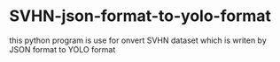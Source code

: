 # SVHN-json-format-to-yolo-format

this python program is use for onvert SVHN dataset which is writen by JSON format to YOLO format
